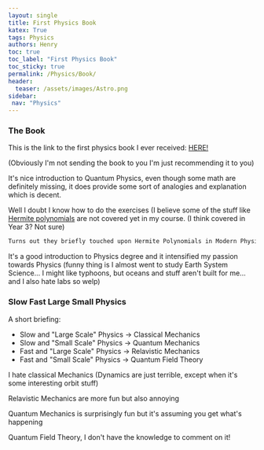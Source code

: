 ```yaml
---
layout: single
title: First Physics Book
katex: True
tags: Physics
authors: Henry
toc: true
toc_label: "First Physics Book"
toc_sticky: true
permalink: /Physics/Book/
header:
  teaser: /assets/images/Astro.png
sidebar:
 nav: "Physics"
---
```

### The Book
This is the link to the first physics book I ever received: [HERE!](https://www.amazon.com/Modern-Physics-2nd-Randy-Harris/dp/0805303081)

(Obviously I'm not sending the book to you I'm just recommending it to you)

It's nice introduction to Quantum Physics, even though some math are definitely missing, it does provide some sort of analogies and explanation which is decent.

Well I doubt I know how to do the exercises (I believe some of the stuff like [Hermite polynomials](https://en.wikipedia.org/wiki/Hermite_polynomials) are not covered yet in my course. (I think covered in Year 3? Not sure)

```bash
Turns out they briefly touched upon Hermite Polynomials in Modern Physics course
```

It's a good introduction to Physics degree and it intensified my passion towards Physics (funny thing is I almost went to study Earth System Science... I might like typhoons, but oceans and stuff aren't built for me... and I also hate labs so welp)
### Slow Fast Large Small Physics
A short briefing:
 * Slow and "Large Scale" Physics -> Classical Mechanics  
 * Slow and "Small Scale" Physics -> Quantum Mechanics
 * Fast and "Large Scale" Physics -> Relavistic Mechanics
 * Fast and "Small Scale" Physics -> Quantum Field Theory

I hate classical Mechanics (Dynamics are just terrible, except when it's some interesting orbit stuff)

Relavistic Mechanics are more fun but also annoying

Quantum Mechanics is surprisingly fun but it's assuming you get what's happening

Quantum Field Theory, I don't have the knowledge to comment on it!
